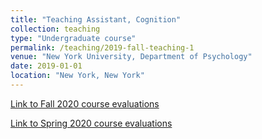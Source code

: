 ```yaml
---
title: "Teaching Assistant, Cognition"
collection: teaching
type: "Undergraduate course"
permalink: /teaching/2019-fall-teaching-1
venue: "New York University, Department of Psychology"
date: 2019-01-01
location: "New York, New York"
---
```

[Link to Fall 2020 course evaluations](../files/Myers_Evaluations_CogF2020.pdf)

[Link to Spring 2020 course evaluations](../files/Myers_Evaluations_Cog2020.pdf)
